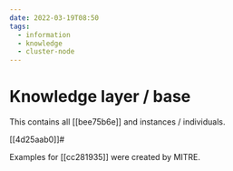 ```yaml
---
date: 2022-03-19T08:50
tags:
  - information
  - knowledge
  - cluster-node
---
```


# Knowledge layer / base

This contains all [[bee75b6e]] and  instances / individuals.

[[4d25aab0]]#

Examples for [[cc281935]] were created by MITRE.
